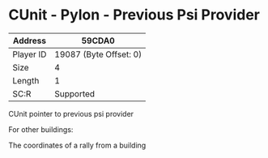 
#  CUnit - Pylon - Previous Psi Provider
Address   | 59CDA0
----------|-------------
Player ID | 19087 (Byte Offset: 0)
Size 	  | 4
Length 	  | 1
SC:R      | Supported

CUnit pointer to previous psi provider

For other buildings:
The coordinates of a rally from a building
